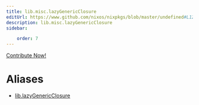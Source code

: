 ```yaml
---
title: lib.misc.lazyGenericClosure
editUrl: https://www.github.com/nixos/nixpkgs/blob/master/undefined#L124C24
description: lib.misc.lazyGenericClosure
sidebar:

    order: 7
---
```


<a href="https://www.github.com/nixos/nixpkgs/blob/master/undefined#L124C24">Contribute Now!</a>


# Aliases

- [lib.lazyGenericClosure](/nix-doc-comments/reference/lib/lib-lazygenericclosure)


